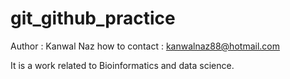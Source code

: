 # git_github_practice
Author : Kanwal Naz
how to contact : kanwalnaz88@hotmail.com

It is a work related to Bioinformatics and data science.
